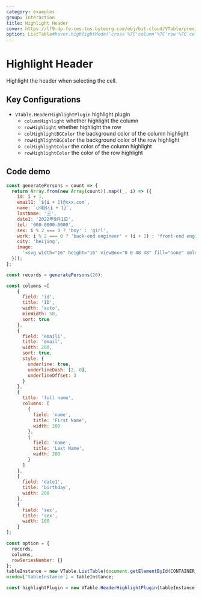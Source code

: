 ```yaml
---
category: examples
group: Interaction
title: Highlight Header
cover: https://lf9-dp-fe-cms-tos.byteorg.com/obj/bit-cloud/VTable/preview/head-highlight.png
option: ListTable#hover.highlightMode('cross'%7C'column'%7C'row'%7C'cell')%20=%20'cross'
---
```


# Highlight Header

Highlight the header when selecting the cell.

## Key Configurations

- `VTable.HeaderHighlightPlugin` highlight plugin
  - `columnHighlight` whether highlight the column
  - `rowHighlight` whether highlight the row
  - `colHighlightBGColor` the background color of the column highlight
  - `rowHighlightBGColor` the background color of the row highlight
  - `colHighlightColor` the color of the column highlight
  - `rowHighlightColor` the color of the row highlight

## Code demo

```javascript livedemo template=vtable
const generatePersons = count => {
  return Array.from(new Array(count)).map((_, i) => ({
    id: i + 1,
    email1: `${i + 1}@xxx.com`,
    name: `小明${i + 1}`,
    lastName: '王',
    date1: '2022年9月1日',
    tel: '000-0000-0000',
    sex: i % 2 === 0 ? 'boy' : 'girl',
    work: i % 2 === 0 ? 'back-end engineer' + (i + 1) : 'front-end engineer' + (i + 1),
    city: 'beijing',
    image:
      '<svg width="16" height="16" viewBox="0 0 48 48" fill="none" xmlns="http://www.w3.org/2000/svg"><path d="M34 10V4H8V38L14 35" stroke="#f5a623" stroke-width="1" stroke-linecap="round" stroke-linejoin="round"/><path d="M14 44V10H40V44L27 37.7273L14 44Z" fill="#f5a623" stroke="#f5a623" stroke-width="1" stroke-linejoin="round"/></svg>'
  }));
};

const records = generatePersons(20);

const columns =[
    {
      field: 'id',
      title: 'ID',
      width: 'auto',
      minWidth: 50,
      sort: true
    },
    {
      field: 'email1',
      title: 'email',
      width: 200,
      sort: true,
      style: {
        underline: true,
        underlineDash: [2, 0],
        underlineOffset: 3
      }
    },
    {
      title: 'full name',
      columns: [
        {
          field: 'name',
          title: 'First Name',
          width: 200
        },
        {
          field: 'name',
          title: 'Last Name',
          width: 200
        }
      ]
    },
    {
      field: 'date1',
      title: 'birthday',
      width: 200
    },
    {
      field: 'sex',
      title: 'sex',
      width: 100
    }
];

const option = {
  records,
  columns,
  rowSeriesNumber: {}
};
tableInstance = new VTable.ListTable(document.getElementById(CONTAINER_ID),option);
window['tableInstance'] = tableInstance;

const highlightPlugin = new VTable.HeaderHighlightPlugin(tableInstance, {});

```
